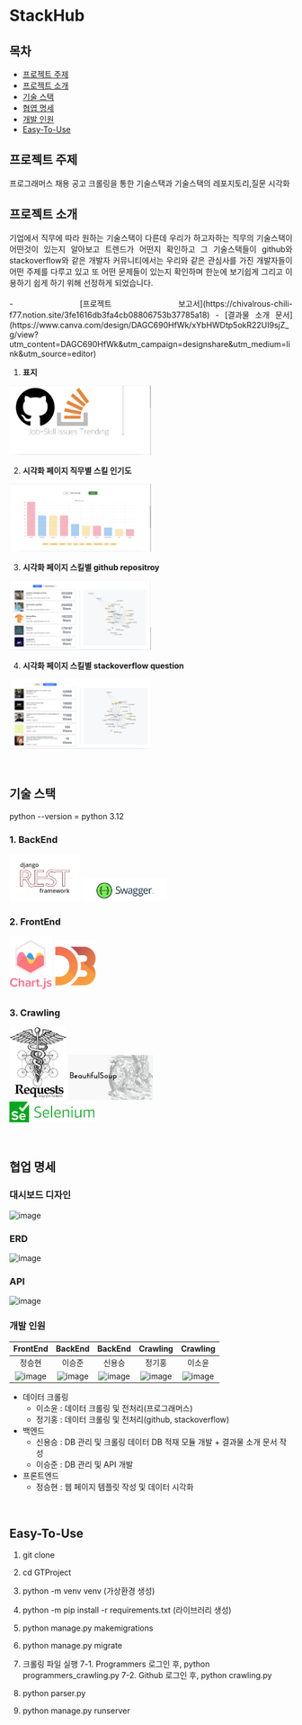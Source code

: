 # StackHub

## 목차

- [프로젝트 주제](#프로젝트-주제)
- [프로젝트 소개](#프로젝트-소개)
- [기술 스택](#기술-스택)
- [협엽 명세](#협업-명세)
- [개발 인원](#개발-인원)
- [Easy-To-Use](#Easy-To-Use)

## 프로젝트 주제

프로그래머스 채용 공고 크롤링을 통한 기술스택과 기술스택의 레포지토리,질문 시각화

## 프로젝트 소개

<p align="justify">
기업에서 직무에 따라 원하는 기술스택이 다른데 우리가 하고자하는 직무의 기술스택이 어떤것이 있는지 알아보고 트렌드가 어떤지 확인하고 그 기술스택들이 github와 stackoverflow와 같은 개발자 커뮤니티에서는 우리와 같은 관심사를 가진 개발자들이 어떤 주제를 다루고 있고 또 어떤 문제들이 있는지 확인하며 한눈에 보기쉽게 그리고 이용하기 쉽게 하기 위해 선정하게 되었습니다.<br/>
<br/>
- [프로젝트 보고서](https://chivalrous-chili-f77.notion.site/3fe1616db3fa4cb08806753b37785a18)
- [결과물 소개 문서](https://www.canva.com/design/DAGC690HfWk/xYbHWDtp5okR22UI9sjZ_g/view?utm_content=DAGC690HfWk&utm_campaign=designshare&utm_medium=link&utm_source=editor)
</p>

<p align="center">
 
1. **표지**
    
 <img src="./image/project/firstpage.png" width="50%">

2. **시각화 페이지 직무별 스킬 인기도**

 <img src="./image/project/secondpage.png" width="50%">

3. **시각화 페이지 스킬별 github repositroy**

 <img src="./image/project/thirdpage-1.png" width="50%">

4. **시각화 페이지 스킬별 stackoverflow question**

 <img src="./image/project/thirdpage-2.png" width="50%">

</p>

<br>

## 기술 스택

python --version = python 3.12

### 1. BackEnd

<img src="./image/stack/backend/1.png" width="25%"> <img src="./image/stack/backend/2.png" width="30%">

### 2. FrontEnd

<img src="./image/stack/frontend/1.png" width="15%"> <img src="./image/stack/frontend/2.png" width="15%">

### 3. Crawling

<img src="./image/stack/crawling/3.png" width="20%"> <img src="./image/stack/crawling/2.png" width="30%"><br>
<img src="./image/stack/crawling/1.png" width="30%">

<br>

## 협업 명세

### 대시보드 디자인

<img width="671" alt="image" src="https://github.com/StackOverflowDE/StackHub_BE/assets/127376832/7a636ac6-091c-4cac-aa68-53821f129879" width="60%">

### ERD

<img src="https://github.com/StackOverflowDE/StackHub_BE/assets/127376832/db10c464-c78d-430a-9d46-10ae121e468e" alt="image" width="30%">

### API

<img src="https://github.com/StackOverflowDE/StackHub_BE/assets/127376832/04e09320-a834-44b6-80ec-03165963f9a2" alt="image" width="30%">
   
### 개발 인원

|                                                                 FrontEnd                                                                 |                                                                 BackEnd                                                                  |                                                                 BackEnd                                                                  |                                                                 Crawling                                                                 |                                                                 Crawling                                                                 |
| :--------------------------------------------------------------------------------------------------------------------------------------: | :--------------------------------------------------------------------------------------------------------------------------------------: | :--------------------------------------------------------------------------------------------------------------------------------------: | :--------------------------------------------------------------------------------------------------------------------------------------: | :--------------------------------------------------------------------------------------------------------------------------------------: |
|                                                                  정승현                                                                  |                                                                  이승준                                                                  |                                                                  신용승                                                                  |                                                                  정기홍                                                                  |                                                                  이소윤                                                                  |
| <img src="https://github.com/StackOverflowDE/StackHub_BE/assets/127376832/d191badb-c7fc-47a1-820d-dc5fc2660e6b" alt="image" width="100"> | <img src="https://github.com/StackOverflowDE/StackHub_BE/assets/127376832/c5bc2462-888d-42fb-ba36-f90d05abc92f" alt="image" width="100"> | <img src="https://github.com/StackOverflowDE/StackHub_BE/assets/127376832/0c401c32-8934-4c07-a084-bcd99103c9d0" alt="image" width="100"> | <img src="https://github.com/StackOverflowDE/StackHub_BE/assets/127376832/e4135717-feb4-4e2c-b72b-c251a523538d" alt="image" width="100"> | <img src="https://github.com/StackOverflowDE/StackHub_BE/assets/127376832/809105d7-5817-4f71-8356-ef5d92fd5de3" alt="image" width="100"> |

- 데이터 크롤링
  - 이소윤 : 데이터 크롤링 및 전처리(프로그래머스)
  - 정기홍 : 데이터 크롤링 및 전처리(github, stackoverflow)
- 백엔드
  - 신용승 : DB 관리 및 크롤링 데이터 DB 적재 모듈 개발 + 결과물 소개 문서 작성
  - 이승준 : DB 관리 및 API 개발
- 프론트엔드
  - 정승현 : 웹 페이지 템플릿 작성 및 데이터 시각화

<br>

## Easy-To-Use

1. git clone

2. cd GTProject

3. python -m venv venv (가상환경 생성)

4. python -m pip install -r requirements.txt (라이브러리 생성)

5. python manage.py makemigrations

6. python manage.py migrate

7. 크롤링 파일 실행
   7-1. Programmers 로그인 후, python programmers_crawling.py
   7-2. Github 로그인 후, python crawling.py

8. python parser.py

9. python manage.py runserver
